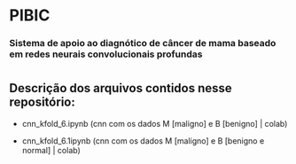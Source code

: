 # PIBIC

### Sistema de apoio ao diagnótico de câncer de mama baseado em redes neurais convolucionais profundas

#
## Descrição dos arquivos contidos nesse repositório:

* cnn_kfold_6.ipynb (cnn com os dados M [maligno] e B [benigno] | colab)


* cnn_kfold_6.1ipynb (cnn com os dados M [maligno] e B [benigno e normal] | colab)


